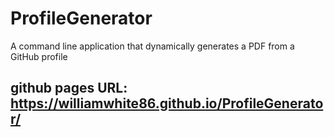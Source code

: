 # ProfileGenerator
A command line application that dynamically generates a PDF from a GitHub profile

## github pages URL: https://williamwhite86.github.io/ProfileGenerator/
